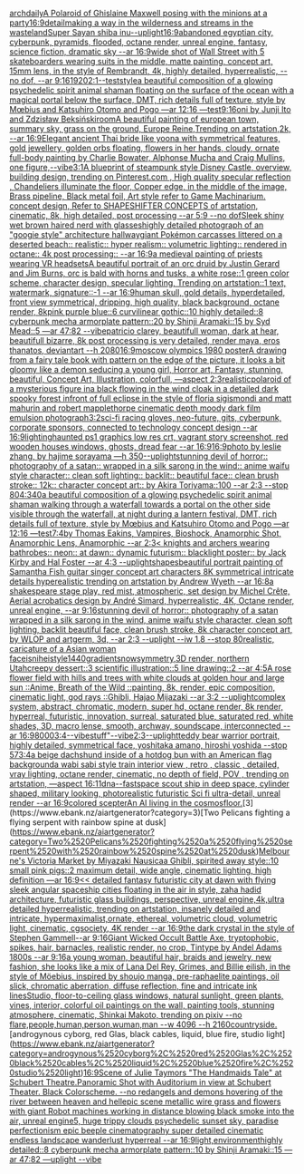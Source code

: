 [archdaily](https://www.ebank.nz/aiartgenerator?category=archdaily)[A Polaroid of Ghislaine Maxwell posing with the minions at a party](https://www.ebank.nz/aiartgenerator?category=A%2520Polaroid%2520of%2520Ghislaine%2520Maxwell%2520posing%2520with%2520the%2520minions%2520at%2520a%2520party)[16:9](https://www.ebank.nz/aiartgenerator?category=16%3A9)[detail](https://www.ebank.nz/aiartgenerator?category=detail)[making a way in the wilderness and streams in the wasteland](https://www.ebank.nz/aiartgenerator?category=making%2520a%2520way%2520in%2520the%2520wilderness%2520and%2520streams%2520in%2520the%2520wasteland)[Super Sayan shiba inu](https://www.ebank.nz/aiartgenerator?category=Super%2520Sayan%2520shiba%2520inu)[--uplight](https://www.ebank.nz/aiartgenerator?category=--uplight)[16:9](https://www.ebank.nz/aiartgenerator?category=16%3A9)[abandoned egyptian city, cyberpunk, pyramids, flooded, octane render, unreal engine, fantasy, science fiction, dramatic sky --ar 16:9](https://www.ebank.nz/aiartgenerator?category=abandoned%2520egyptian%2520city%2C%2520cyberpunk%2C%2520pyramids%2C%2520flooded%2C%2520octane%2520render%2C%2520unreal%2520engine%2C%2520fantasy%2C%2520science%2520fiction%2C%2520dramatic%2520sky%2520--ar%252016%3A9)[wide shot of Wall Street with 5 skateboarders wearing suits in the middle, matte painting, concept art, 15mm lens, in the style of Rembrandt, 4k, highly detailed, hyperrealistic, --no dof, --ar 9:16](https://www.ebank.nz/aiartgenerator?category=wide%2520shot%2520of%2520Wall%2520Street%2520with%25205%2520skateboarders%2520wearing%2520suits%2520in%2520the%2520middle%2C%2520matte%2520painting%2C%2520concept%2520art%2C%252015mm%2520lens%2C%2520in%2520the%2520style%2520of%2520Rembrandt%2C%25204k%2C%2520highly%2520detailed%2C%2520hyperrealistic%2C%2520--no%2520dof%2C%2520--ar%25209%3A16)[1920](https://www.ebank.nz/aiartgenerator?category=1920)[2:1](https://www.ebank.nz/aiartgenerator?category=2%3A1)[--test](https://www.ebank.nz/aiartgenerator?category=--test)[style](https://www.ebank.nz/aiartgenerator?category=style)[a beautiful composition of a glowing psychedelic spirit animal shaman floating on the surface of the ocean with a magical portal below the surface, DMT,  rich details full of texture, style by Mœbius and Katsuhiro Otomo and Pogo —ar 12:16 —test](https://www.ebank.nz/aiartgenerator?category=a%2520beautiful%2520composition%2520of%2520a%2520glowing%2520psychedelic%2520spirit%2520animal%2520shaman%2520floating%2520on%2520the%2520surface%2520of%2520the%2520ocean%2520with%2520a%2520magical%2520portal%2520below%2520the%2520surface%2C%2520DMT%2C%2520%2520rich%2520details%2520full%2520of%2520texture%2C%2520style%2520by%2520M%C5%93bius%2520and%2520Katsuhiro%2520Otomo%2520and%2520Pogo%2520%E2%80%94ar%252012%3A16%2520%E2%80%94test)[9:16](https://www.ebank.nz/aiartgenerator?category=9%3A16)[oni by Junji Ito and Zdzisław Beksiński](https://www.ebank.nz/aiartgenerator?category=oni%2520by%2520Junji%2520Ito%2520and%2520Zdzis%C5%82aw%2520Beksi%C5%84ski)[room](https://www.ebank.nz/aiartgenerator?category=room)[A beautiful painting of  european town,  summary sky, grass on the ground, Europe Reine,Trending on artstation,2k, --ar 16:9](https://www.ebank.nz/aiartgenerator?category=A%2520beautiful%2520painting%2520of%2520%2520european%2520town%2C%2520%2520summary%2520sky%2C%2520grass%2520on%2520the%2520ground%2C%2520Europe%2520Reine%2CTrending%2520on%2520artstation%2C2k%2C%2520--ar%252016%3A9)[Elegant ancient Thai bride like yoona with symmetrical features, gold jewellery, golden orbs floating, flowers in her hands, cloudy, ornate full-body painting by Charlie Bowater, Alphonse Mucha and Craig Mullins, one figure,](https://www.ebank.nz/aiartgenerator?category=Elegant%2520ancient%2520Thai%2520bride%2520like%2520yoona%2520with%2520symmetrical%2520features%2C%2520gold%2520jewellery%2C%2520golden%2520orbs%2520floating%2C%2520flowers%2520in%2520her%2520hands%2C%2520cloudy%2C%2520ornate%2520full-body%2520painting%2520by%2520Charlie%2520Bowater%2C%2520Alphonse%2520Mucha%2520and%2520Craig%2520Mullins%2C%2520one%2520figure%2C)[--vibe](https://www.ebank.nz/aiartgenerator?category=--vibe)[3:1](https://www.ebank.nz/aiartgenerator?category=3%3A1)[A blueprint of steampunk style Disney Castle,  overview, building design,  trending on Pinterest.com  , High quality specular reflection ,  Chandeliers illuminate the floor, Copper  edge, in the middle of the image, Brass pipeline,  Black metal foil,  Art style refer to Game Machinarium.  concept design, Refer to SHAPESHIFTER CONCEPTS  of artstation, cinematic,  8k, high detailed,  post processing    --ar 5:9   --no dof](https://www.ebank.nz/aiartgenerator?category=A%2520blueprint%2520of%2520steampunk%2520style%2520Disney%2520Castle%2C%2520%2520overview%2C%2520building%2520design%2C%2520%2520trending%2520on%2520Pinterest.com%2520%2520%2C%2520High%2520quality%2520specular%2520reflection%2520%2C%2520%2520Chandeliers%2520illuminate%2520the%2520floor%2C%2520Copper%2520%2520edge%2C%2520in%2520the%2520middle%2520of%2520the%2520image%2C%2520Brass%2520pipeline%2C%2520%2520Black%2520metal%2520foil%2C%2520%2520Art%2520style%2520refer%2520to%2520Game%2520Machinarium.%2520%2520concept%2520design%2C%2520Refer%2520to%2520SHAPESHIFTER%2520CONCEPTS%2520%2520of%2520artstation%2C%2520cinematic%2C%2520%25208k%2C%2520high%2520detailed%2C%2520%2520post%2520processing%2520%2520%2520%2520--ar%25205%3A9%2520%2520%2520--no%2520dof)[Sleek shiny wet brown haired nerd with glasses](https://www.ebank.nz/aiartgenerator?category=Sleek%2520shiny%2520wet%2520brown%2520haired%2520nerd%2520with%2520glasses)[highly detailed photograph of an "googie style" architecture hallway](https://www.ebank.nz/aiartgenerator?category=highly%2520detailed%2520photograph%2520of%2520an%2520%22googie%2520style%22%2520architecture%2520hallway)[giant Pokémon carcasses littered on a deserted beach:: realistic:: hyper realism:: volumetric lighting:: rendered in octane:: 4k post processing:: --ar 16:9](https://www.ebank.nz/aiartgenerator?category=giant%2520Pok%C3%A9mon%2520carcasses%2520littered%2520on%2520a%2520deserted%2520beach%3A%3A%2520realistic%3A%3A%2520hyper%2520realism%3A%3A%2520volumetric%2520lighting%3A%3A%2520rendered%2520in%2520octane%3A%3A%25204k%2520post%2520processing%3A%3A%2520--ar%252016%3A9)[a medieval painting of priests wearing VR headsets](https://www.ebank.nz/aiartgenerator?category=a%2520medieval%2520painting%2520of%2520priests%2520wearing%2520VR%2520headsets)[A beautiful portrait of an orc druid by Justin Gerard and Jim Burns, orc is bald with horns and tusks, a white rose::1 green color scheme, character design, specular lighting, Trending on artstation::1 text, watermark, signature::-1 --ar 16:9](https://www.ebank.nz/aiartgenerator?category=A%2520beautiful%2520portrait%2520of%2520an%2520orc%2520druid%2520by%2520Justin%2520Gerard%2520and%2520Jim%2520Burns%2C%2520orc%2520is%2520bald%2520with%2520horns%2520and%2520tusks%2C%2520a%2520white%2520rose%3A%3A1%2520green%2520color%2520scheme%2C%2520character%2520design%2C%2520specular%2520lighting%2C%2520Trending%2520on%2520artstation%3A%3A1%2520text%2C%2520watermark%2C%2520signature%3A%3A-1%2520--ar%252016%3A9)[human skull, gold details, hyperdetailed, front view symmetrical, dripping, high quality, black background, octane render, 8k](https://www.ebank.nz/aiartgenerator?category=human%2520skull%2C%2520gold%2520details%2C%2520hyperdetailed%2C%2520front%2520view%2520symmetrical%2C%2520dripping%2C%2520high%2520quality%2C%2520black%2520background%2C%2520octane%2520render%2C%25208k)[pink purple blue::6 curvilinear gothic::10 highly detailed::8 cyberpunk mecha armorplate pattern::20 by Shinji Aramaki::15 by Syd Mead::5 —ar 47:82  --vibe](https://www.ebank.nz/aiartgenerator?category=pink%2520purple%2520blue%3A%3A6%2520curvilinear%2520gothic%3A%3A10%2520highly%2520detailed%3A%3A8%2520cyberpunk%2520mecha%2520armorplate%2520pattern%3A%3A20%2520by%2520Shinji%2520Aramaki%3A%3A15%2520by%2520Syd%2520Mead%3A%3A5%2520%E2%80%94ar%252047%3A82%2520%2520--vibe)[patricio clarey, beautifull woman, dark at hear, beautifull bizarre, 8k post processing is very detailed, render maya, eros thanatos, deviantart --h 2080](https://www.ebank.nz/aiartgenerator?category=patricio%2520clarey%2C%2520beautifull%2520woman%2C%2520dark%2520at%2520hear%2C%2520beautifull%2520bizarre%2C%25208k%2520post%2520processing%2520is%2520very%2520detailed%2C%2520render%2520maya%2C%2520eros%2520thanatos%2C%2520deviantart%2520--h%25202080)[16:9](https://www.ebank.nz/aiartgenerator?category=16%3A9)[moscow olympics 1980 poster](https://www.ebank.nz/aiartgenerator?category=moscow%2520olympics%25201980%2520poster)[A drawing from a fairy tale book with pattern on the edge of the picture, it looks a bit gloomy like a demon seducing a young girl, Horror art, Fantasy, stunning, beautiful, Concept Art, Illustration, colorfull, —aspect 2:3](https://www.ebank.nz/aiartgenerator?category=A%2520drawing%2520from%2520a%2520fairy%2520tale%2520book%2520with%2520pattern%2520on%2520the%2520edge%2520of%2520the%2520picture%2C%2520it%2520looks%2520a%2520bit%2520gloomy%2520like%2520a%2520demon%2520seducing%2520a%2520young%2520girl%2C%2520Horror%2520art%2C%2520Fantasy%2C%2520stunning%2C%2520beautiful%2C%2520Concept%2520Art%2C%2520Illustration%2C%2520colorfull%2C%2520%E2%80%94aspect%25202%3A3)[realistic](https://www.ebank.nz/aiartgenerator?category=realistic)[polaroid of a mysterious figure ina black flowing in the wind cloak in a detailed dark spooky forest infront of full eclipse in the style of floria sigismondi and matt mahurin and robert mapplethorpe cinematic depth moody dark film emulsion photograph](https://www.ebank.nz/aiartgenerator?category=polaroid%2520of%2520a%2520mysterious%2520figure%2520ina%2520black%2520flowing%2520in%2520the%2520wind%2520cloak%2520in%2520a%2520detailed%2520dark%2520spooky%2520forest%2520infront%2520of%2520full%2520eclipse%2520in%2520the%2520style%2520of%2520floria%2520sigismondi%2520and%2520matt%2520mahurin%2520and%2520robert%2520mapplethorpe%2520cinematic%2520depth%2520moody%2520dark%2520film%2520emulsion%2520photograph)[3:2](https://www.ebank.nz/aiartgenerator?category=3%3A2)[sci-fi racing gloves, neo-future, gits, cyberpunk, corporate sponsors, connected to technology concept design --ar 16:9](https://www.ebank.nz/aiartgenerator?category=sci-fi%2520racing%2520gloves%2C%2520neo-future%2C%2520gits%2C%2520cyberpunk%2C%2520corporate%2520sponsors%2C%2520connected%2520to%2520technology%2520concept%2520design%2520--ar%252016%3A9)[lighting](https://www.ebank.nz/aiartgenerator?category=lighting)[haunted ps1 graphics low res crt, vagrant story screenshot, red wooden houses windows, ghosts, dread fear --ar 16:9](https://www.ebank.nz/aiartgenerator?category=haunted%2520ps1%2520graphics%2520low%2520res%2520crt%2C%2520vagrant%2520story%2520screenshot%2C%2520red%2520wooden%2520houses%2520windows%2C%2520ghosts%2C%2520dread%2520fear%2520--ar%252016%3A9)[16:9](https://www.ebank.nz/aiartgenerator?category=16%3A9)[photo by leslie zhang, by hajime sorayama —h 350](https://www.ebank.nz/aiartgenerator?category=photo%2520by%2520leslie%2520zhang%2C%2520by%2520hajime%2520sorayama%2520%E2%80%94h%2520350)[--uplight](https://www.ebank.nz/aiartgenerator?category=--uplight)[stunning devil of horror:: photography of a satan:: wrapped in a silk sarong in the wind:: anime waifu style character:: clean soft lighting:: backlit:: beautiful face:: clean brush stroke:: 12k:: character concept art:: by Akira Toriyama::100  --ar 2:3 --stop 80](https://www.ebank.nz/aiartgenerator?category=stunning%2520devil%2520of%2520horror%3A%3A%2520photography%2520of%2520a%2520satan%3A%3A%2520wrapped%2520in%2520a%2520silk%2520sarong%2520in%2520the%2520wind%3A%3A%2520anime%2520waifu%2520style%2520character%3A%3A%2520clean%2520soft%2520lighting%3A%3A%2520backlit%3A%3A%2520beautiful%2520face%3A%3A%2520clean%2520brush%2520stroke%3A%3A%252012k%3A%3A%2520character%2520concept%2520art%3A%3A%2520by%2520Akira%2520Toriyama%3A%3A100%2520%2520--ar%25202%3A3%2520--stop%252080)[4:3](https://www.ebank.nz/aiartgenerator?category=4%3A3)[40](https://www.ebank.nz/aiartgenerator?category=40)[a beautiful composition of a glowing psychedelic spirit animal shaman walking through a waterfall towards a portal on the other side visible through the waterfall, at night during a lantern festival, DMT,  rich details full of texture, style by Mœbius and Katsuhiro Otomo and Pogo —ar 12:16 —test](https://www.ebank.nz/aiartgenerator?category=a%2520beautiful%2520composition%2520of%2520a%2520glowing%2520psychedelic%2520spirit%2520animal%2520shaman%2520walking%2520through%2520a%2520waterfall%2520towards%2520a%2520portal%2520on%2520the%2520other%2520side%2520visible%2520through%2520the%2520waterfall%2C%2520at%2520night%2520during%2520a%2520lantern%2520festival%2C%2520DMT%2C%2520%2520rich%2520details%2520full%2520of%2520texture%2C%2520style%2520by%2520M%C5%93bius%2520and%2520Katsuhiro%2520Otomo%2520and%2520Pogo%2520%E2%80%94ar%252012%3A16%2520%E2%80%94test)[7:4](https://www.ebank.nz/aiartgenerator?category=7%3A4)[by Thomas Eakins, Vampires, Bioshock, Anamorphic Shot, Anamorphic Lens, Anamorphic --ar 2:3](https://www.ebank.nz/aiartgenerator?category=by%2520Thomas%2520Eakins%2C%2520Vampires%2C%2520Bioshock%2C%2520Anamorphic%2520Shot%2C%2520Anamorphic%2520Lens%2C%2520Anamorphic%2520--ar%25202%3A3)[< knights and archers wearing bathrobes:: neon:: at dawn:: dynamic futurism:: blacklight poster:: by Jack Kirby and Hal Foster --ar 4:3 --uplight](https://www.ebank.nz/aiartgenerator?category=%3C%2520knights%2520and%2520archers%2520wearing%2520bathrobes%3A%3A%2520neon%3A%3A%2520at%2520dawn%3A%3A%2520dynamic%2520futurism%3A%3A%2520blacklight%2520poster%3A%3A%2520by%2520Jack%2520Kirby%2520and%2520Hal%2520Foster%2520--ar%25204%3A3%2520--uplight)[shapes](https://www.ebank.nz/aiartgenerator?category=shapes)[beautiful portrait painting of Samantha Fish guitar singer concept art characters 8K symmetrical intricate details hyperealistic trending on artstation by Andrew Wyeth --ar 16:8](https://www.ebank.nz/aiartgenerator?category=beautiful%2520portrait%2520painting%2520of%2520Samantha%2520Fish%2520guitar%2520singer%2520concept%2520art%2520characters%25208K%2520symmetrical%2520intricate%2520details%2520hyperealistic%2520trending%2520on%2520artstation%2520by%2520Andrew%2520Wyeth%2520--ar%252016%3A8)[a shakespeare stage play, red mist, atmospheric, set design by Michel Crête, Aerial acrobatics design by André Simard, hyperrealistic, 4K, Octane render, unreal engine, --ar 9:16](https://www.ebank.nz/aiartgenerator?category=a%2520shakespeare%2520stage%2520play%2C%2520red%2520mist%2C%2520atmospheric%2C%2520set%2520design%2520by%2520Michel%2520Cr%C3%AAte%2C%2520Aerial%2520acrobatics%2520design%2520by%2520Andr%C3%A9%2520Simard%2C%2520hyperrealistic%2C%25204K%2C%2520Octane%2520render%2C%2520unreal%2520engine%2C%2520--ar%25209%3A16)[stunning devil of horror:: photography of a satan wrapped in a silk sarong in the wind, anime waifu style character, clean soft lighting, backlit beautiful face, clean brush stroke, 8k character concept art, by WLOP and artgerm, 3d, --ar 2:3 --uplight --iw 1.8 --stop 80](https://www.ebank.nz/aiartgenerator?category=stunning%2520devil%2520of%2520horror%3A%3A%2520photography%2520of%2520a%2520satan%2520wrapped%2520in%2520a%2520silk%2520sarong%2520in%2520the%2520wind%2C%2520anime%2520waifu%2520style%2520character%2C%2520clean%2520soft%2520lighting%2C%2520backlit%2520beautiful%2520face%2C%2520clean%2520brush%2520stroke%2C%25208k%2520character%2520concept%2520art%2C%2520by%2520WLOP%2520and%2520artgerm%2C%25203d%2C%2520--ar%25202%3A3%2520--uplight%2520--iw%25201.8%2520--stop%252080)[realistic, caricature of a Asian woman face](https://www.ebank.nz/aiartgenerator?category=realistic%2C%2520caricature%2520of%2520a%2520Asian%2520woman%2520face)[is](https://www.ebank.nz/aiartgenerator?category=is)[nihei](https://www.ebank.nz/aiartgenerator?category=nihei)[style](https://www.ebank.nz/aiartgenerator?category=style)[1440](https://www.ebank.nz/aiartgenerator?category=1440)[gradients](https://www.ebank.nz/aiartgenerator?category=gradients)[now](https://www.ebank.nz/aiartgenerator?category=now)[symmetry,](https://www.ebank.nz/aiartgenerator?category=symmetry%2C)[3D render, northern Utah](https://www.ebank.nz/aiartgenerator?category=3D%2520render%2C%2520northern%2520Utah)[creepy dessert::3 scientific illustration::5 line drawing::2  --ar 4:5](https://www.ebank.nz/aiartgenerator?category=creepy%2520dessert%3A%3A3%2520scientific%2520illustration%3A%3A5%2520line%2520drawing%3A%3A2%2520%2520--ar%25204%3A5)[A rose flower field with hills and trees with white clouds at golden hour and large sun ::Anime, Breath of the Wild ::painting, 8k, render, epic composition, cinematic light, god rays ::Ghibli, Hajao Mijazaki --ar 3:2 --uplight](https://www.ebank.nz/aiartgenerator?category=A%2520rose%2520flower%2520field%2520with%2520hills%2520and%2520trees%2520with%2520white%2520clouds%2520at%2520golden%2520hour%2520and%2520large%2520sun%2520%3A%3AAnime%2C%2520Breath%2520of%2520the%2520Wild%2520%3A%3Apainting%2C%25208k%2C%2520render%2C%2520epic%2520composition%2C%2520cinematic%2520light%2C%2520god%2520rays%2520%3A%3AGhibli%2C%2520Hajao%2520Mijazaki%2520--ar%25203%3A2%2520--uplight)[complex system, abstract, chromatic, modern, super hd, octane render, 8k render, hyperreal, futuristic, innovation, surreal, saturated blue, saturated red, white shades, 3D, macro lense, smooth, archway, soundscape, interconnected --ar 16:9](https://www.ebank.nz/aiartgenerator?category=complex%2520system%2C%2520abstract%2C%2520chromatic%2C%2520modern%2C%2520super%2520hd%2C%2520octane%2520render%2C%25208k%2520render%2C%2520hyperreal%2C%2520futuristic%2C%2520innovation%2C%2520surreal%2C%2520saturated%2520blue%2C%2520saturated%2520red%2C%2520white%2520shades%2C%25203D%2C%2520macro%2520lense%2C%2520smooth%2C%2520archway%2C%2520soundscape%2C%2520interconnected%2520--ar%252016%3A9)[8000](https://www.ebank.nz/aiartgenerator?category=8000)[3:4](https://www.ebank.nz/aiartgenerator?category=3%3A4)[--vibe](https://www.ebank.nz/aiartgenerator?category=--vibe)[stuff"](https://www.ebank.nz/aiartgenerator?category=stuff%22)[--vibe](https://www.ebank.nz/aiartgenerator?category=--vibe)[2:3](https://www.ebank.nz/aiartgenerator?category=2%3A3)[--uplight](https://www.ebank.nz/aiartgenerator?category=--uplight)[teddy bear warrior portrait, highly detailed, symmetrical face, yoshitaka amano, hiroshi yoshida --stop 57](https://www.ebank.nz/aiartgenerator?category=teddy%2520bear%2520warrior%2520portrait%2C%2520highly%2520detailed%2C%2520symmetrical%2520face%2C%2520yoshitaka%2520amano%2C%2520hiroshi%2520yoshida%2520--stop%252057)[3:4](https://www.ebank.nz/aiartgenerator?category=3%3A4)[a beige dachshund inside of a hotdog bun with an American flag background](https://www.ebank.nz/aiartgenerator?category=a%2520beige%2520dachshund%2520inside%2520of%2520a%2520hotdog%2520bun%2520with%2520an%2520American%2520flag%2520background)[a wabi sabi style train interior view , retro , classic , detailed,  vray lighting, octane render, cinematic, no depth of field, POV , trending on artstation, —aspect 16:11](https://www.ebank.nz/aiartgenerator?category=a%2520wabi%2520sabi%2520style%2520train%2520interior%2520view%2520%2C%2520retro%2520%2C%2520classic%2520%2C%2520detailed%2C%2520%2520vray%2520lighting%2C%2520octane%2520render%2C%2520cinematic%2C%2520no%2520depth%2520of%2520field%2C%2520POV%2520%2C%2520trending%2520on%2520artstation%2C%2520%E2%80%94aspect%252016%3A11)[dna](https://www.ebank.nz/aiartgenerator?category=dna)[--fast](https://www.ebank.nz/aiartgenerator?category=--fast)[space scout ship in deep space, cylinder shaped, military looking, photorealistic futuristic Sci fi ultra-detail, unreal render --ar 16:9](https://www.ebank.nz/aiartgenerator?category=space%2520scout%2520ship%2520in%2520deep%2520space%2C%2520cylinder%2520shaped%2C%2520military%2520looking%2C%2520photorealistic%2520futuristic%2520Sci%2520fi%2520ultra-detail%2C%2520unreal%2520render%2520--ar%252016%3A9)[colored scepter](https://www.ebank.nz/aiartgenerator?category=colored%2520scepter)[An AI living in the cosmos](https://www.ebank.nz/aiartgenerator?category=An%2520AI%2520living%2520in%2520the%2520cosmos)[floor.](https://www.ebank.nz/aiartgenerator?category=floor.)[3](https://www.ebank.nz/aiartgenerator?category=3)[Two Pelicans fighting a flying serpent with rainbow spine at dusk](https://www.ebank.nz/aiartgenerator?category=Two%2520Pelicans%2520fighting%2520a%2520flying%2520serpent%2520with%2520rainbow%2520spine%2520at%2520dusk)[Melbourne's Victoria Market by Miyazaki Nausicaa Ghibli, spirited away style::10 small pink pigs::2 maximum detail, wide angle, cinematic lighting, high definition —ar 16:9](https://www.ebank.nz/aiartgenerator?category=Melbourne%27s%2520Victoria%2520Market%2520by%2520Miyazaki%2520Nausicaa%2520Ghibli%2C%2520spirited%2520away%2520style%3A%3A10%2520small%2520pink%2520pigs%3A%3A2%2520maximum%2520detail%2C%2520wide%2520angle%2C%2520cinematic%2520lighting%2C%2520high%2520definition%2520%E2%80%94ar%252016%3A9)[<< detailed fantasy futuristic city at dawn with flying sleek angular spaceship cities floating in the air in style, zaha hadid architecture, futuristic glass buildings, perspective, unreal engine,4k,ultra detailed hyperrealistic, trending on artstation, insanely detailed and intricate, hypermaximalist,ornate, ethereal, volumetric cloud, volumetric light, cinematic, cgsociety, 4K render --ar 16:9](https://www.ebank.nz/aiartgenerator?category=%3C%3C%2520detailed%2520fantasy%2520futuristic%2520city%2520at%2520dawn%2520with%2520flying%2520sleek%2520angular%2520spaceship%2520cities%2520floating%2520in%2520the%2520air%2520in%2520style%2C%2520zaha%2520hadid%2520architecture%2C%2520futuristic%2520glass%2520buildings%2C%2520perspective%2C%2520unreal%2520engine%2C4k%2Cultra%2520detailed%2520hyperrealistic%2C%2520trending%2520on%2520artstation%2C%2520insanely%2520detailed%2520and%2520intricate%2C%2520hypermaximalist%2Cornate%2C%2520ethereal%2C%2520volumetric%2520cloud%2C%2520volumetric%2520light%2C%2520cinematic%2C%2520cgsociety%2C%25204K%2520render%2520--ar%252016%3A9)[the dark crystal in the style of Stephen Gammell--ar 9:16](https://www.ebank.nz/aiartgenerator?category=the%2520dark%2520crystal%2520in%2520the%2520style%2520of%2520Stephen%2520Gammell--ar%25209%3A16)[Giant Wicked Occult Battle Axe, tryptophobic, spikes, hair, barnacles, realistic render, no crop, Tintype by Andel Adams 1800s --ar 9:16](https://www.ebank.nz/aiartgenerator?category=Giant%2520Wicked%2520Occult%2520Battle%2520Axe%2C%2520tryptophobic%2C%2520spikes%2C%2520hair%2C%2520barnacles%2C%2520realistic%2520render%2C%2520no%2520crop%2C%2520Tintype%2520by%2520Andel%2520Adams%25201800s%2520--ar%25209%3A16)[a young woman, beautiful hair, braids and jewelry, new fashion, she looks like a mix of Lana Del Rey, Grimes, and Billie eilish, in the style of Möebius, inspired by shoujo manga, pre-raphaelite paintings, oil slick, chromatic aberration, diffuse reflection, fine and intricate ink lines](https://www.ebank.nz/aiartgenerator?category=a%2520young%2520woman%2C%2520beautiful%2520hair%2C%2520braids%2520and%2520jewelry%2C%2520new%2520fashion%2C%2520she%2520looks%2520like%2520a%2520mix%2520of%2520Lana%2520Del%2520Rey%2C%2520Grimes%2C%2520and%2520Billie%2520eilish%2C%2520in%2520the%2520style%2520of%2520M%C3%B6ebius%2C%2520inspired%2520by%2520shoujo%2520manga%2C%2520pre-raphaelite%2520paintings%2C%2520oil%2520slick%2C%2520chromatic%2520aberration%2C%2520diffuse%2520reflection%2C%2520fine%2520and%2520intricate%2520ink%2520lines)[Studio, floor-to-ceiling glass windows, natural sunlight, green plants, vines, interior, colorful oil paintings on the wall, painting tools, stunning atmosphere, cinematic, Shinkai Makoto, trending on pixiv  --no flare,people,human,person,wuman,man  --w 4096 --h 2160](https://www.ebank.nz/aiartgenerator?category=Studio%2C%2520floor-to-ceiling%2520glass%2520windows%2C%2520natural%2520sunlight%2C%2520green%2520plants%2C%2520vines%2C%2520interior%2C%2520colorful%2520oil%2520paintings%2520on%2520the%2520wall%2C%2520painting%2520tools%2C%2520stunning%2520atmosphere%2C%2520cinematic%2C%2520Shinkai%2520Makoto%2C%2520trending%2520on%2520pixiv%2520%2520--no%2520flare%2Cpeople%2Chuman%2Cperson%2Cwuman%2Cman%2520%2520--w%25204096%2520--h%25202160)[countryside.](https://www.ebank.nz/aiartgenerator?category=countryside.)[androgynous cyborg, red Glas, black cables, liquid, blue fire, studio light](https://www.ebank.nz/aiartgenerator?category=androgynous%2520cyborg%2C%2520red%2520Glas%2C%2520black%2520cables%2C%2520liquid%2C%2520blue%2520fire%2C%2520studio%2520light)[16:9](https://www.ebank.nz/aiartgenerator?category=16%3A9)[Scene of Julie Taymors "The Handmaids Tale" at Schubert Theatre.Panoramic Shot with Auditorium in view at Schubert Theater.  Black Colorscheme. --no red](https://www.ebank.nz/aiartgenerator?category=Scene%2520of%2520Julie%2520Taymors%2520%22The%2520Handmaids%2520Tale%22%2520at%2520Schubert%2520Theatre.Panoramic%2520Shot%2520with%2520Auditorium%2520in%2520view%2520at%2520Schubert%2520Theater.%2520%2520Black%2520Colorscheme.%2520--no%2520red)[angels and demons hovering of the river between heaven and hell](https://www.ebank.nz/aiartgenerator?category=angels%2520and%2520demons%2520hovering%2520of%2520the%2520river%2520between%2520heaven%2520and%2520hell)[epic scene metallic wire grass and flowers with giant Robot machines working in distance blowing black smoke into the air, unreal engine5, huge trippy clouds psychedelic sunset sky, paradise perfectionism epic beeple cinematography super detailed cinematic endless landscape wanderlust hyperreal --ar 16:9](https://www.ebank.nz/aiartgenerator?category=epic%2520scene%2520metallic%2520wire%2520grass%2520and%2520flowers%2520with%2520giant%2520Robot%2520machines%2520working%2520in%2520distance%2520blowing%2520black%2520smoke%2520into%2520the%2520air%2C%2520unreal%2520engine5%2C%2520huge%2520trippy%2520clouds%2520psychedelic%2520sunset%2520sky%2C%2520paradise%2520perfectionism%2520epic%2520beeple%2520cinematography%2520super%2520detailed%2520cinematic%2520endless%2520landscape%2520wanderlust%2520hyperreal%2520--ar%252016%3A9)[light,](https://www.ebank.nz/aiartgenerator?category=light%2C)[environment](https://www.ebank.nz/aiartgenerator?category=environment)[highly detailed::8 cyberpunk mecha armorplate pattern::10 by Shinji Aramaki::15 —ar 47:82 —uplight --vibe](https://www.ebank.nz/aiartgenerator?category=highly%2520detailed%3A%3A8%2520cyberpunk%2520mecha%2520armorplate%2520pattern%3A%3A10%2520by%2520Shinji%2520Aramaki%3A%3A15%2520%E2%80%94ar%252047%3A82%2520%E2%80%94uplight%2520--vibe)